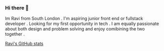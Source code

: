 ### Hi there 👋

Im Ravi from South London . I'm aspiring junior front end or fullstack developer . Looking for my first opportunity in tech . I am equally passionate about both design and problem solving and enjoy comibining the two together .


[Ravi's GitHub stats](https://github-readme-stats.vercel.app/api?username=rg460zra&show_icons=true&theme=onedark)
